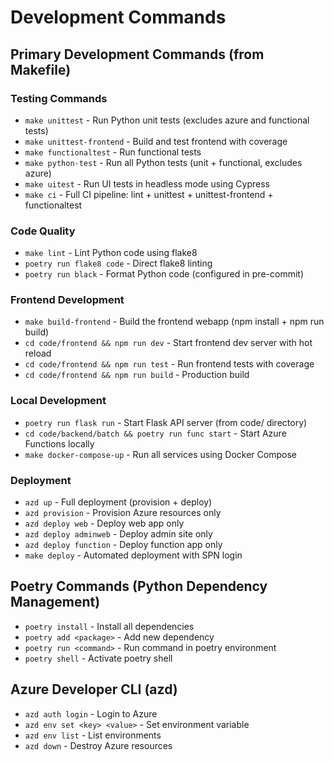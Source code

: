 # Development Commands

## Primary Development Commands (from Makefile)

### Testing Commands
- `make unittest` - Run Python unit tests (excludes azure and functional tests)
- `make unittest-frontend` - Build and test frontend with coverage
- `make functionaltest` - Run functional tests  
- `make python-test` - Run all Python tests (unit + functional, excludes azure)
- `make uitest` - Run UI tests in headless mode using Cypress
- `make ci` - Full CI pipeline: lint + unittest + unittest-frontend + functionaltest

### Code Quality
- `make lint` - Lint Python code using flake8
- `poetry run flake8 code` - Direct flake8 linting
- `poetry run black` - Format Python code (configured in pre-commit)

### Frontend Development
- `make build-frontend` - Build the frontend webapp (npm install + npm run build)
- `cd code/frontend && npm run dev` - Start frontend dev server with hot reload
- `cd code/frontend && npm run test` - Run frontend tests with coverage
- `cd code/frontend && npm run build` - Production build

### Local Development
- `poetry run flask run` - Start Flask API server (from code/ directory)
- `cd code/backend/batch && poetry run func start` - Start Azure Functions locally
- `make docker-compose-up` - Run all services using Docker Compose

### Deployment
- `azd up` - Full deployment (provision + deploy)
- `azd provision` - Provision Azure resources only
- `azd deploy web` - Deploy web app only
- `azd deploy adminweb` - Deploy admin site only  
- `azd deploy function` - Deploy function app only
- `make deploy` - Automated deployment with SPN login

## Poetry Commands (Python Dependency Management)
- `poetry install` - Install all dependencies
- `poetry add <package>` - Add new dependency
- `poetry run <command>` - Run command in poetry environment
- `poetry shell` - Activate poetry shell

## Azure Developer CLI (azd)
- `azd auth login` - Login to Azure
- `azd env set <key> <value>` - Set environment variable
- `azd env list` - List environments
- `azd down` - Destroy Azure resources